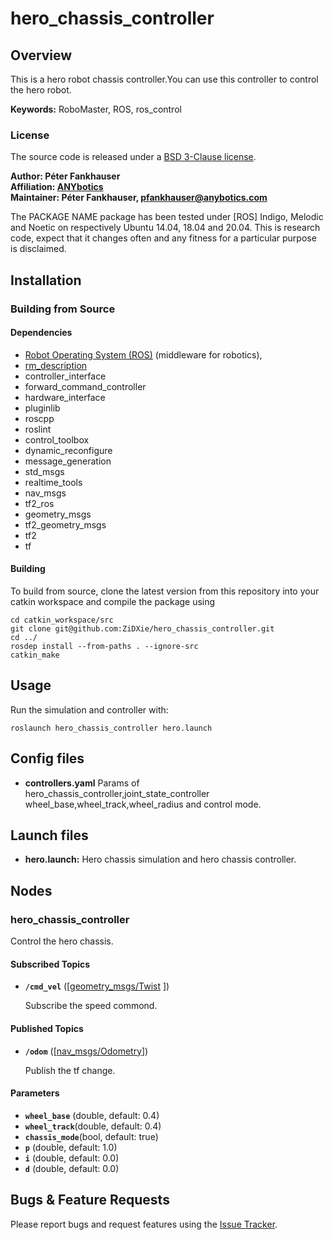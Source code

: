 # hero_chassis_controller

## Overview

This is a hero robot chassis controller.You can use this controller to control the hero robot.

**Keywords:** RoboMaster, ROS, ros_control

### License

The source code is released under a [BSD 3-Clause license](LICENSE).

**Author: Péter Fankhauser<br />
Affiliation: [ANYbotics](https://www.anybotics.com/)<br />
Maintainer: Péter Fankhauser, pfankhauser@anybotics.com**

The PACKAGE NAME package has been tested under [ROS] Indigo, Melodic and Noetic on respectively Ubuntu 14.04, 18.04 and
20.04. This is research code, expect that it changes often and any fitness for a particular purpose is disclaimed.

## Installation

### Building from Source

#### Dependencies

- [Robot Operating System (ROS)](http://wiki.ros.org) (middleware for robotics),
- [rm_description](https://github.com/YoujianWu/rm_description_for_task.git)
- controller_interface
- forward_command_controller
- hardware_interface
- pluginlib
- roscpp
- roslint
- control_toolbox
- dynamic_reconfigure
- message_generation
- std_msgs
- realtime_tools
- nav_msgs
- tf2_ros
- geometry_msgs
- tf2_geometry_msgs
- tf2
- tf

#### Building

To build from source, clone the latest version from this repository into your catkin workspace and compile the package
using

	cd catkin_workspace/src
	git clone git@github.com:ZiDXie/hero_chassis_controller.git
	cd ../
	rosdep install --from-paths . --ignore-src
	catkin_make

## Usage

Run the simulation and controller with:

	roslaunch hero_chassis_controller hero.launch  

## Config files

* **controllers.yaml** Params of hero_chassis_controller,joint_state_controller  wheel_base,wheel_track,wheel_radius and control mode.

## Launch files

* **hero.launch:** Hero chassis  simulation and hero chassis controller.


## Nodes

### hero_chassis_controller

Control the hero chassis.

#### Subscribed Topics

* **`/cmd_vel`** ([[geometry_msgs/Twist](http://docs.ros.org/en/jade/api/geometry_msgs/html/msg/Twist.html) ])

  Subscribe the speed commond.

#### Published Topics

* **`/odom`** ([[nav_msgs/Odometry](http://docs.ros.org/en/noetic/api/nav_msgs/html/msg/Odometry.html)])

  Publish the tf change.

#### Parameters

* **`wheel_base`** (double, default: 0.4)
* **`wheel_track`**(double, default: 0.4)
* **`chassis_mode`**(bool, default: true)
* **`p`** (double, default: 1.0)
* **`i`** (double, default: 0.0)
* **`d`** (double, default: 0.0)

## Bugs & Feature Requests

Please report bugs and request features using the [Issue Tracker](https://github.com/gdut-dynamic-x/rm_template/issues).
